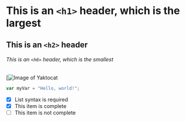 # This is an `<h1>` header, which is the largest

## This is an `<h2>` header

###### This is an `<h6>` header, which is the smallest
[![Image of Yaktocat](https://octodex.github.com/images/yaktocat.png?alt="image")

``` javascript
var myVar = "Hello, world!";
```
- [x] List syntax is required
- [x] This item is complete
- [ ] This item is not complete
